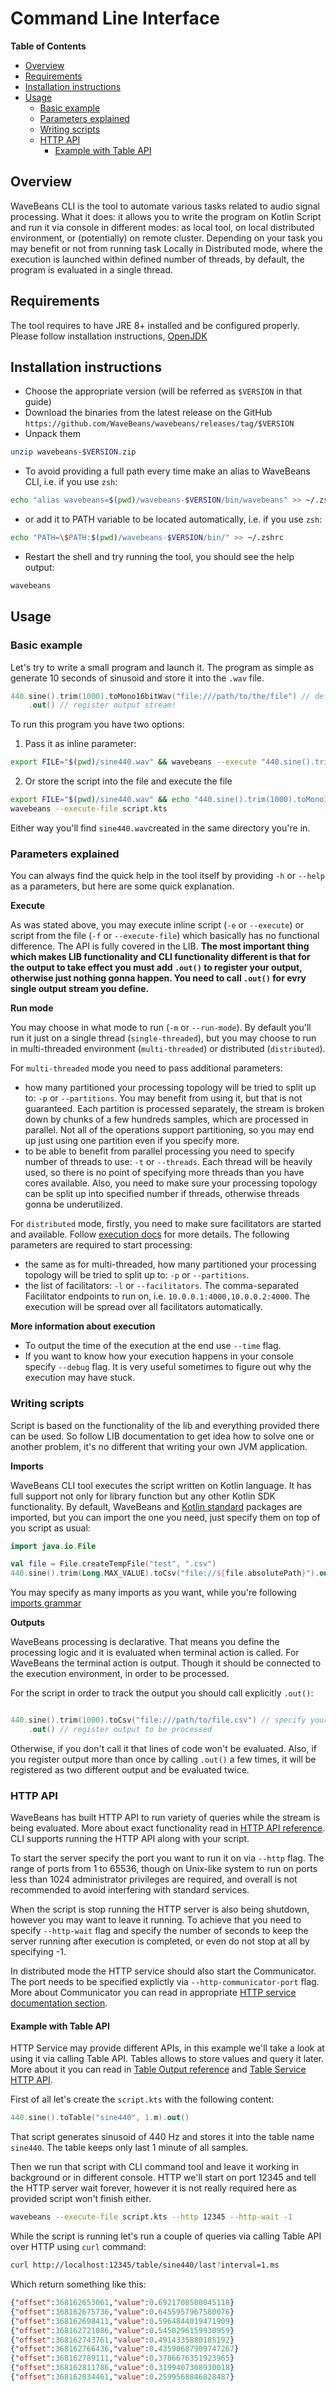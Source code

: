 # Command Line Interface

<!-- START doctoc generated TOC please keep comment here to allow auto update -->
<!-- DON'T EDIT THIS SECTION, INSTEAD RE-RUN doctoc TO UPDATE -->
**Table of Contents**

- [Overview](#overview)
- [Requirements](#requirements)
- [Installation instructions](#installation-instructions)
- [Usage](#usage)
  - [Basic example](#basic-example)
  - [Parameters explained](#parameters-explained)
  - [Writing scripts](#writing-scripts)
  - [HTTP API](#http-api)
    - [Example with Table API](#example-with-table-api)

<!-- END doctoc generated TOC please keep comment here to allow auto update -->

## Overview

WaveBeans CLI is the tool to automate various tasks related to audio signal processing. What it does: it allows you to write the program on Kotlin Script and run it via console in different modes: as local tool, on local distributed environment, or (potentially) on remote cluster. Depending on your task you may benefit or not from running task Locally in Distributed mode, where the execution is launched within defined number of threads, by default, the program is evaluated in a single thread.

## Requirements

The tool requires to have JRE 8+ installed and be configured properly. Please follow installation instructions, [OpenJDK](https://openjdk.java.net/install/)

## Installation instructions

* Choose the appropriate version (will be referred as `$VERSION` in that guide)
* Download the binaries from the latest release on the GitHub `https://github.com/WaveBeans/wavebeans/releases/tag/$VERSION`
* Unpack them

```bash
unzip wavebeans-$VERSION.zip
```

* To avoid providing a full path every time make an alias to WaveBeans CLI, i.e. if you use `zsh`:

```bash
echo "alias wavebeans=$(pwd)/wavebeans-$VERSION/bin/wavebeans" >> ~/.zshrc
```

* or add it to PATH variable to be located automatically, i.e. if you use `zsh`:

```bash
echo "PATH=\$PATH:$(pwd)/wavebeans-$VERSION/bin/" >> ~/.zshrc
```

* Restart the shell and try running the tool, you should see the help output:

```bash
wavebeans
```

## Usage

### Basic example 

Let's try to write a small program and launch it. The program as simple as generate 10 seconds of sinusoid and store it into the `.wav` file.
 
```kotlin
440.sine().trim(1000).toMono16bitWav("file:///path/to/the/file") // define what you want to do 
    .out() // register output stream!
```

To run this program you have two options:

1. Pass it as inline parameter:

```bash
export FILE="$(pwd)/sine440.wav" && wavebeans --execute "440.sine().trim(1000).toMono16bitWav(\"file://$FILE\").out()"
```

2. Or store the script into the file and execute the file

```bash
export FILE="$(pwd)/sine440.wav" && echo "440.sine().trim(1000).toMono16bitWav(\"file://$FILE\").out()" > script.kts 
wavebeans --execute-file script.kts
```

Either way you'll find `sine440.wav`created in the same directory you're in.

### Parameters explained

You can always find the quick help in the tool itself by providing `-h` or `--help` as a parameters, but here are some quick explanation.

**Execute**

As was stated above, you may execute inline script (`-e` or `--execute`) or script from the file (`-f` or `--execute-file`) which basically has no functional difference. The API is fully covered in the LIB. **The most important thing which makes LIB functionality and CLI functionality different is that for the output to take effect you must add `.out()` to register your output, otherwise just nothing gonna happen. You need to call `.out()` for evry single output stream you define.**

**Run mode**

You may choose in what mode to run (`-m` or `--run-mode`). By default you'll run it just on  a single thread (`single-threaded`), but you may choose to run in multi-threaded environment (`multi-threaded`) or distributed (`distributed`).

For `multi-threaded` mode you need to pass additional parameters:
* how many partitioned your processing topology will be tried to split up to: `-p` or `--partitions`. You may benefit from using it, but that is not guaranteed. Each partition is processed separately, the stream is broken down by chunks of a few hundreds samples, which are processed in parallel. Not all of the operations support partitioning, so you may end up just using one partition even if you specify more.
* to be able to benefit from parallel processing you need to specify number of threads to use: `-t` or `--threads`. Each thread will be heavily used, so there is no point of specifying more threads than you have cores available. Also, you need to make sure your processing topology can be split up into specified number if threads, otherwise threads gonna be underutilized.

For `distributed` mode, firstly, you need to make sure facilitators are started and available. Follow [execution docs](../exe/readme.md#facilitators) for more details. The following parameters are required to start processing:
* the same as for multi-threaded, how many partitioned your processing topology will be tried to split up to: `-p` or `--partitions`. 
* the list of facilitators: `-l` or `--facilitators`. The comma-separated Facilitator endpoints to run on, i.e. `10.0.0.1:4000,10.0.0.2:4000`. The execution will be spread over all facilitators automatically.

**More information about execution**

* To output the time of the execution at the end use `--time` flag.
* If you want to know how your execution happens in your console specify `--debug` flag. It is very useful sometimes to figure out why the execution may have stuck.

### Writing scripts

Script is based on the functionality of the lib and everything provided there can be used. So follow LIB documentation to get idea how to solve one or another problem, it's no different that writing your own JVM application.

**Imports**

WaveBeans CLI tool executes the script written on Kotlin language. It has full support not only for library function but any other Kotlin SDK functionality. By default, WaveBeans and [Kotlin standard](https://kotlinlang.org/docs/reference/packages.html#default-imports) packages are imported, but you can import the one you need, just specify them on top of you script as usual:

```kotlin
import java.io.File

val file = File.createTempFile("test", ".csv")
440.sine().trim(Long.MAX_VALUE).toCsv("file://${file.absolutePath}").out()
```

You may specify as many imports as you want, while you're following [imports grammar](https://kotlinlang.org/docs/reference/packages.html#imports)

**Outputs**

WaveBeans processing is declarative. That means you define the processing logic and it is evaluated when terminal action is called. For WaveBeans the terminal action is output. Though it should be connected to the execution environment, in order to be processed.

For the script in order to track the output you should call explicitly `.out()`:

```kotlin

440.sine().trim(1000).toCsv("file:///path/to/file.csv") // specify your handling logic
    .out() // register output to be processed 

```

Otherwise, if you don't call it that lines of code won't be evaluated. Also, if you register output more than once by calling `.out()` a few times, it will be registered as two different output and be evaluated twice.

### HTTP API

WaveBeans has built HTTP API to run variety of queries while the stream is being evaluated. More about exact functionality read in [HTTP API reference](../http/). CLI supports running the HTTP API along with your script. 

To start the server specify the port you want to run it on via `--http` flag. The range of ports from 1 to 65536, though on Unix-like system to run on ports less than 1024 administrator privileges are required, and overall is not recommended to avoid interfering with standard services.

When the script is stop running the HTTP server is also being shutdown, however you may want to leave it running. To achieve that you need to specify `--http-wait` flag and specify the number of seconds to keep the server running after execution is completed, or even do not stop at all by specifying -1.

In distributed mode the HTTP service should also start the Communicator. The port needs to be specified explictly via `--http-communicator-port` flag. More about Communicator you can read in appropriate [HTTP service documentation section](../http/readme.md#distributed-mode).

#### Example with Table API

HTTP Service may provide different APIs, in this example we'll take a look at using it via calling Table API. Tables allows to store values and query it later. More about it you can read in [Table Output reference](../api/outputs/table-output.md) and [Table Service HTTP API](../http/#table-service).

First of all let's create the `script.kts` with the following content:

```kotlin
440.sine().toTable("sine440", 1.m).out()
```

That script generates sinusoid of 440 Hz and stores it into the table name `sine440`. The table keeps only last 1 minute of all samples.

Then we run that script with CLI command tool and leave it working in background or in different console. HTTP we'll start on port 12345 and tell the HTTP server wait forever, however it is not really required here as provided script won't finish either.

```bash
wavebeans --execute-file script.kts --http 12345 --http-wait -1
```

While the script is running let's run a couple of queries via calling Table API over HTTP using `curl` command:

```bash
curl http://localhost:12345/table/sine440/last?interval=1.ms
```

Which return something like this:

```json
{"offset":368162653061,"value":0.6921708580045118}
{"offset":368162675736,"value":0.6455957967580076}
{"offset":368162698411,"value":0.5964844019471909}
{"offset":368162721086,"value":0.5450296159930959}
{"offset":368162743761,"value":0.4914335880185192}
{"offset":368162766436,"value":0.43590687909747267}
{"offset":368162789111,"value":0.3786676351923965}
{"offset":368162811786,"value":0.3199407308930018}
{"offset":368162834461,"value":0.2599568846828487}
```
